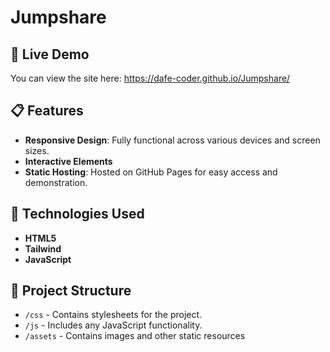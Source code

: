 # Jumpshare

## 🔗 Live Demo  
You can view the site here: https://dafe-coder.github.io/Jumpshare/

## 📋 Features  
- **Responsive Design**: Fully functional across various devices and screen sizes.  
- **Interactive Elements**  
- **Static Hosting**: Hosted on GitHub Pages for easy access and demonstration.  

## 🚀 Technologies Used  
- **HTML5**  
- **Tailwind**  
- **JavaScript**  

## 📁 Project Structure  
- `/css` - Contains stylesheets for the project.  
- `/js` - Includes any JavaScript functionality.  
- `/assets` - Contains images and other static resources
